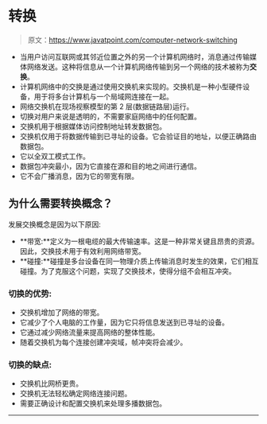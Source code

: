 # 转换

> 原文：<https://www.javatpoint.com/computer-network-switching>

*   当用户访问互联网或其邻近位置之外的另一个计算机网络时，消息通过传输媒体网络发送。这种将信息从一个计算机网络传输到另一个网络的技术被称为**交换**。
*   计算机网络中的交换是通过使用交换机来实现的。交换机是一种小型硬件设备，用于将多台计算机与一个局域网连接在一起。
*   网络交换机在现场视察模型的第 2 层(数据链路层)运行。
*   切换对用户来说是透明的，不需要家庭网络中的任何配置。
*   交换机用于根据媒体访问控制地址转发数据包。
*   交换机仅用于将数据传输到已寻址的设备。它会验证目的地址，以便正确路由数据包。
*   它以全双工模式工作。
*   数据包冲突最小，因为它直接在源和目的地之间进行通信。
*   它不会广播消息，因为它的带宽有限。

## 为什么需要转换概念？

发展交换概念是因为以下原因:

*   **带宽:**定义为一根电缆的最大传输速率。这是一种非常关键且昂贵的资源。因此，交换技术用于有效利用网络带宽。
*   **碰撞:**碰撞是多台设备在同一物理介质上传输消息时发生的效果，它们相互碰撞。为了克服这个问题，实现了交换技术，使得分组不会相互冲突。

### 切换的优势:

*   交换机增加了网络的带宽。
*   它减少了个人电脑的工作量，因为它只将信息发送到已寻址的设备。
*   它通过减少网络流量来提高网络的整体性能。
*   随着交换机为每个连接创建冲突域，帧冲突将会减少。

### 切换的缺点:

*   交换机比网桥更贵。
*   交换机无法轻松确定网络连接问题。
*   需要正确设计和配置交换机来处理多播数据包。

* * *